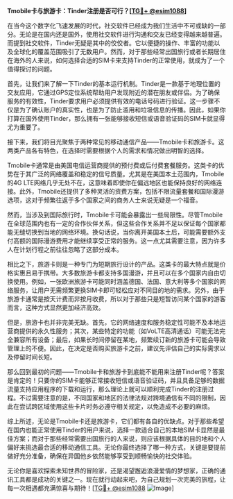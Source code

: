 **Tmobile卡与旅游卡：Tinder注册是否可行？[[TG💪+ @esim1088](https://t.me/s/esim1088)]**

在当今这个数字化飞速发展的时代，社交软件已经成为我们生活中不可或缺的一部分。无论是在国内还是国外，使用社交软件进行沟通和交友已经变得越来越普遍。而提到社交软件，Tinder无疑是其中的佼佼者。它以便捷的操作、丰富的功能以及全球化的覆盖范围吸引了无数用户。然而，对于那些经常出国旅行或者长期居住在海外的人来说，如何选择合适的SIM卡来支持Tinder的正常使用，就成为了一个值得探讨的问题。

首先，让我们来了解一下Tinder的基本运行机制。Tinder是一款基于地理位置的交友应用，它通过GPS定位系统帮助用户发现附近的潜在朋友或伴侣。为了确保服务的有效性，Tinder要求用户必须提供有效的电话号码进行验证。这一步骤不仅是为了确认账户的真实性，也是为了防止滥用和垃圾信息的传播。因此，如果你打算在国外使用Tinder，那么拥有一张能够接收短信或语音验证码的SIM卡就显得尤为重要了。

接下来，我们将目光聚焦于两种常见的移动通信产品——Tmobile卡和旅游卡。这两类产品各有特色，在选择时需要根据个人的需求和情况做出明智的选择。

Tmobile卡通常是由美国电信运营商提供的预付费或后付费套餐服务。这类卡的优势在于其广泛的网络覆盖和稳定的信号质量。尤其是在美国本土范围内，Tmobile的4G LTE网络几乎无处不在，这意味着即使你在偏远地区也能保持良好的网络连接。此外，Tmobile还提供了多种灵活的资费方案，包括不限流量套餐和国际漫游选项，这对于频繁往返于多个国家之间的商务人士来说无疑是一个福音。

然而，当涉及到国际旅行时，Tmobile卡可能会暴露出一些局限性。尽管Tmobile在全球范围内也有一定的合作伙伴关系，但这些合作关系并不足以保证每个国家都能无缝切换到当地的网络环境。换句话说，当你离开美国本土后，可能需要额外支付高额的国际漫游费用才能继续享受正常的服务。这一点尤其需要注意，因为许多人在计划行程之前往往忽略了这部分成本。

相比之下，旅游卡则是一种专门为短期旅行设计的产品。这类卡的最大特点就是价格实惠且易于携带。大多数旅游卡都支持多国漫游，并且可以在多个国家内自由切换使用。例如，一张欧洲旅游卡可能同时涵盖德国、法国、意大利等多个国家的网络服务，让用户无需频繁更换SIM卡即可轻松应对不同目的地的需求。另外，由于旅游卡通常是按天计费而非按月收费，所以对于那些只是短暂访问某个国家的游客而言，这种方式显然更加经济高效。

但是，旅游卡也并非完美无缺。首先，它的网络速度和服务稳定性可能不及本地运营商提供的永久性服务；其次，某些特定的功能（如VoLTE高清通话）可能无法完全兼容所有设备；最后，如果长时间停留在某地，频繁续订新的旅游卡可能会导致管理上的不便。因此，在决定是否购买旅游卡之前，建议先评估自己的实际需求以及停留时间长短。

那么回到最初的问题——Tmobile卡和旅游卡到底能不能用来注册Tinder呢？答案是肯定的！只要你的SIM卡能够正常接收短信或语音验证码，并且具备足够的数据流量支持应用程序的下载和运行，那么理论上就可以顺利完成Tinder的注册过程。不过需要注意的是，不同国家和地区的法律法规对跨境通信有不同的限制，因此在尝试跨区域使用这些卡片时务必遵守相关规定，以免造成不必要的麻烦。

综上所述，无论是Tmobile卡还是旅游卡，它们都有各自的优缺点。对于那些希望在国内也能正常使用Tinder的用户来说，选择一款适合自己的本地SIM卡显然是最佳方案；而对于那些经常需要出国旅行的人来说，则应该根据具体的目的地和个人偏好来挑选最合适的移动通信工具。无论你最终选择了哪一种方式，关键是要提前做好充分准备，确保在异国他乡依然能够享受到顺畅愉快的社交体验。

无论你是喜欢探索未知世界的冒险家，还是渴望邂逅浪漫爱情的梦想家，正确的通讯工具都是成功的关键之一。现在就行动起来吧，为自己规划一次完美的旅程，让每一次相遇都充满惊喜与期待！[[TG💪+ @esim1088](https://t.me/s/esim1088) ![Image](https://i.postimg.cc/4NQfJmqS/Snipaste-2025-05-13-00-14-12.png)]